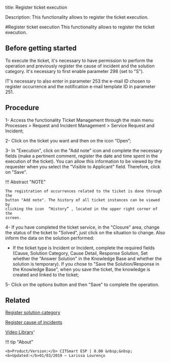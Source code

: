 title:  Register ticket execution
 
Description: This functionality allows to register the ticket execution.

#Register ticket execution
This functionality allows to register the ticket execution.

Before getting started
--------------------------

To execute the ticket, it's necessary to have permission to perform the
operation and previously register the cause of incident and the solution
category. It's necessary to first enable parameter 298 (set to "S").

IT's necessary to also enter in parameter 253 the e-mail ID chosen to register
occurrence and the notification e-mail template ID in parameter 251.

Procedure
-------------

1-  Access the functionality Ticket Management through the main menu Processes
    \> Request and Incident Management \> Service Request and Incident;

2-  Click on the ticket you want and then on the icon “Open”;

3-  In "Execution", click on the "Add note" icon and complete the necessary
    fields (make a pertinent comment, register the date and time spent in the
    execution of the ticket). You can allow this information to be viewed by the
    requester when you select the "Visible to Applicant" field. Therefore, click
    on "Save".

!!! Abstract "NOTE"

    The registration of occurrences related to the ticket is done through the
    button "Add note". The history of all ticket instances can be viewed by
    clicking the icon  “History” , located in the upper right corner of the
    screen.  

4-  If you have completed the ticket service, in the "Closure" area, change the
    status of the ticket to "Solved", just click on the situation to change.
    Also inform the data on the solution performed:
    
-   If the ticket type is Incident or Incident, complete the required fields
    (Cause, Solution Category, Cause Detail, Response Solution, Set whether the
    "Answer Solution" in the Knowledge Base and whether the solution is
    temporary). If you chose to "Save the Solution/Response in the Knowledge
    Base", when you save the ticket, the knowledge is created and linked to the
    ticket;

5-  Click on the options button and then "Save" to complete the operation.


Related
-----------

[Register solution category](/en-us/citsmart-esp-8/processes/portfolio-and-catalog/configuration/register-solution-category.html)

[Register cause of incidents](/en-us/citsmart-esp-8/processes/portfolio-and-catalog/configuration/register-cause-incidents.html)

<i class='fa fa-youtube-play  fa-2x' style='color:#97ce17;vertical-align: middle;'> </i> [Video Library](https://www.youtube.com/playlist?list=PLB5qK2uzf2RNrJnhiXj3dbmgsm9-quhfz)'

!!! tip "About"

    <b>Product/Version:</b> CITSmart ESP | 8.00 &nbsp;&nbsp;
    <b>Updated:</b>01/03/2019 – Larissa Lourenço

